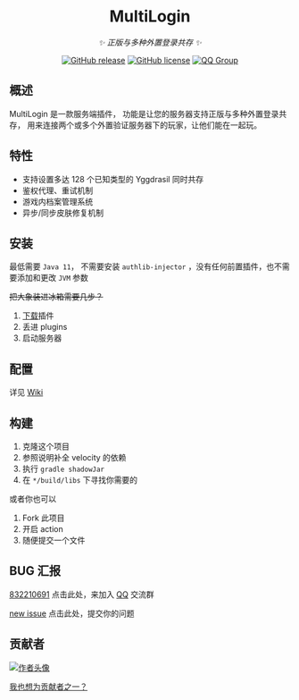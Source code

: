 <div align="center">

# MultiLogin

_✨ 正版与多种外置登录共存 ✨_

[![GitHub release](https://img.shields.io/github/release/CaaMoe/MultiLogin.svg)](https://github.com/CaaMoe/MultiLogin/releases/)
[![GitHub license](https://img.shields.io/github/license/CaaMoe/MultiLogin?style=flat-square)](https://github.com/CaaMoe/MultiLogin/blob/master/LICENSE)
[![QQ Group](https://img.shields.io/badge/QQ%20group-832210691-yellow?style=flat-square)](https://jq.qq.com/?_wv=1027&k=WrOTGIC7)

</div>

## 概述

MultiLogin 是一款服务端插件， 功能是让您的服务器支持正版与多种外置登录共存， 用来连接两个或多个外置验证服务器下的玩家，让他们能在一起玩。

## 特性

* 支持设置多达 128 个已知类型的 Yggdrasil 同时共存
* 鉴权代理、重试机制
* 游戏内档案管理系统
* 异步/同步皮肤修复机制

## 安装

最低需要 `Java 11`， 不需要安装 `authlib-injector` ，没有任何前置插件，也不需要添加和更改 `JVM` 参数

~~把大象装进冰箱需要几步？~~

1. [下载](https://github.com/CaaMoe/MultiLogin/releases)插件
2. 丢进 plugins
3. 启动服务器

## 配置

详见 [Wiki](https://github.com/CaaMoe/MultiLogin/wiki)

## 构建

1. 克隆这个项目
2. 参照说明补全 velocity 的依赖
3. 执行 `gradle shadowJar`
4. 在 `*/build/libs` 下寻找你需要的

或者你也可以

1. Fork 此项目
2. 开启 action
3. 随便提交一个文件

## BUG 汇报

[832210691](https://jq.qq.com/?_wv=1027&k=WrOTGIC7) 点击此处，来加入 [QQ](https://im.qq.com/) 交流群

[new issue](https://github.com/CaaMoe/MultiLogin/issues/new) 点击此处，提交你的问题

## 贡献者

<a href="https://github.com/CaaMoe/MultiLogin/graphs/contributors">
  <img src="https://contrib.rocks/image?repo=CaaMoe/MultiLogin"  alt="作者头像"/>
</a>

[我也想为贡献者之一？](https://github.com/CaaMoe/MultiLogin/pulls)
